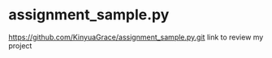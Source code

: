 # assignment_sample.py
https://github.com/KinyuaGrace/assignment_sample.py.git link to review my project
